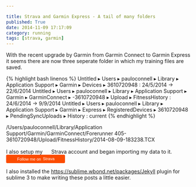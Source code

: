 ```yaml
---

title: Strava and Garmin Express - A tail of many folders
published: True
date: 2014-11-09 17:17:09
category: running
tags: [strava, garmin]
---
```


 With the recent upgrade by Garmin from Garmin Connect to Garmin Express it seems there are now three seperate folder in which my training files are saved.

{% highlight bash linenos %}
Untitled ▸ Users ▸ pauloconnell ▸ Library ▸ Application Support ▸ Garmin ▸ Devices ▸ 3610720948 : 24/5/2014 -> 22/6/2014
Untitled ▸ Users ▸ pauloconnell ▸ Library ▸ Application Support ▸ Garmin ▸ GarminConnect ▸ -3610720948 ▸ Upload ▸ FitnessHistory : 24/6/2014 -> 9/9/2014
Untitled ▸ Users ▸ pauloconnell ▸ Library ▸ Application Support ▸ Garmin ▸ Express ▸ RegisteredDevices ▸ 3610720948  ▸ PendingSyncUploads ▸ History : current
{% endhighlight %}

/Users/pauloconnell/Library/Application Support/Garmin/GarminConnect/Forerunner 405-3610720948/Upload/FitnessHistory/2014-08-09-183238.TCX

I also setup my <style>
.strava-badge- { display: inline-block; height: 16px; }
.strava-badge- img { visibility: hidden; height: 16px; }
.strava-badge-:hover { background-position: 0 -31px; }
.strava-badge-follow { height: 16px; width: 16px; background: url(//badges.strava.com/echelon-sprite-16.png) no-repeat 0 0; }
</style>
<a href="http://strava.com/athletes/7035778/badge" class="strava-badge- strava-badge-follow" target="_blank"><img src="//badges.strava.com/echelon-sprite-16.png" alt="Strava" /></a> Strava account and began importing my data to it. <a style="display:inline-block;background-color:#FC4C02;color:#fff;padding:5px 10px 5px 30px;font-size:11px;font-family:Helvetica, Arial, sans-serif;white-space:nowrap;text-decoration:none;background-repeat:no-repeat;background-position:10px center;border-radius:3px;background-image:url('http://badges.strava.com/logo-strava-echelon.png')" href='http://strava.com/athletes/7035778/badge' target="_clean">
Follow me on
<img src='http://badges.strava.com/logo-strava.png' alt='Strava' style='margin-left:2px;vertical-align:text-bottom' height=13 width=51 />
</a>

I also installed the https://sublime.wbond.net/packages/Jekyll plugin for sublime 3 to make writing these posts a little easier.

